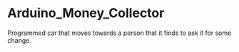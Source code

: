 # Arduino_Money_Collector
Programmed car that moves towards a person that it finds to ask it for some change. 
